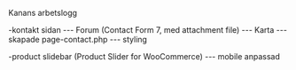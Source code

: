 Kanans arbetslogg

-kontakt sidan
    --- Forum (Contact Form 7, med attachment file)
    --- Karta 
    --- skapade page-contact.php
    --- styling 

-product slidebar (Product Slider for WooCommerce)
    --- mobile anpassad